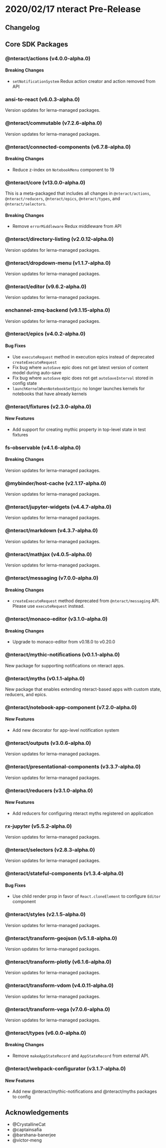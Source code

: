 # 2020/02/17 nteract Pre-Release

## Changelog

## Core SDK Packages

### @nteract/actions (v4.0.0-alpha.0)

#### Breaking Changes

- `setNotificationSystem` Redux action creator and action removed from API

### ansi-to-react (v6.0.3-alpha.0)

Version updates for lerna-managed packages.

### @nteract/commutable (v7.2.6-alpha.0)

Version updates for lerna-managed packages.

### @nteract/connected-components (v6.7.8-alpha.0)

#### Breaking Changes

- Reduce z-index on `NotebookMenu` component to 19

### @nteract/core (v13.0.0-alpha.0)

This is a meta-packaged that includes all changes in `@nteract/actions`, `@nteract/reducers`, `@nteract/epics`, `@nteract/types`, and `@nteract/selectors`.

#### Breaking Changes

- Remove `errorMiddleware` Redux middleware from API

### @nteract/directory-listing (v2.0.12-alpha.0)

Version updates for lerna-managed packages.

### @nteract/dropdown-menu (v1.1.7-alpha.0)

Version updates for lerna-managed packages.

### @nteract/editor (v9.6.2-alpha.0)

Version updates for lerna-managed packages.

### enchannel-zmq-backend (v9.1.15-alpha.0)

Version updates for lerna-managed packages.

### @nteract/epics (v4.0.2-alpha.0)

#### Bug Fixes

- Use `executeRequest` method in execution epics instead of deprecated `createExecuteRequest`
- Fix bug where `autoSave` epic does not get latest version of content model during auto-save
- Fix bug where `autoSave` epic does not get `autoSaveInterval` stored in config state
- `launchKernelWhenNotebookSetEpic` no longer launches kernels for notebooks that have already kernels

### @nteract/fixtures (v2.3.0-alpha.0)

#### New Features

- Add support for creating mythic property in top-level state in test fixtures

### fs-observable (v4.1.6-alpha.0)

#### Breaking Changes

Version updates for lerna-managed packages.

### @mybinder/host-cache (v2.1.17-alpha.0)

Version updates for lerna-managed packages.

### @nteract/jupyter-widgets (v4.4.7-alpha.0)

Version updates for lerna-managed packages.

### @nteract/markdown (v4.3.7-alpha.0)

Version updates for lerna-managed packages.

### @nteract/mathjax (v4.0.5-alpha.0)

Version updates for lerna-managed packages.

### @nteract/messaging (v7.0.0-alpha.0)

#### Breaking Changes

- `createExecuteRequest` method deprecated from `@nteract/messaging` API. Please use `executeRequest` instead.

### @nteract/monaco-editor (v3.1.0-alpha.0)

#### Breaking Changes

- Upgrade to monaco-editor from v0.18.0 to v0.20.0

### @nteract/mythic-notifications (v0.1.1-alpha.0)

New package for supporting notifications on nteract apps.

### @nteract/myths (v0.1.1-alpha.0)

New package that enables extending nteract-based apps with custom state, reducers, and epics.

### @nteract/notebook-app-component (v7.2.0-alpha.0)

#### New Features

- Add new decorator for app-level notification system

### @nteract/outputs (v3.0.6-alpha.0)

Version updates for lerna-managed packages.

### @nteract/presentational-components (v3.3.7-alpha.0)

Version updates for lerna-managed packages.

### @nteract/reducers (v3.1.0-alpha.0)

#### New Features

- Add reducers for configuring nteract myths registered on application

### rx-jupyter (v5.5.2-alpha.0)

Version updates for lerna-managed packages.

### @nteract/selectors (v2.8.3-alpha.0)

Version updates for lerna-managed packages.

### @nteract/stateful-components (v1.3.4-alpha.0)

#### Bug Fixes

- Use child render prop in favor of `React.cloneElement` to configure `Editor` component

### @nteract/styles (v2.1.5-alpha.0)

Version updates for lerna-managed packages.

### @nteract/transform-geojson (v5.1.8-alpha.0)

Version updates for lerna-managed packages.

### @nteract/transform-plotly (v6.1.6-alpha.0)

Version updates for lerna-managed packages.

### @nteract/transform-vdom (v4.0.11-alpha.0)

Version updates for lerna-managed packages.

### @nteract/transform-vega (v7.0.6-alpha.0)

Version updates for lerna-managed packages.

### @nteract/types (v6.0.0-alpha.0)

#### Breaking Changes

- Remove `makeAppStateRecord` and `AppStateRecord` from external API.

### @nteract/webpack-configurator (v3.1.7-alpha.0)

#### New Features

- Add new @nteract/mythic-notifications and @nteract/myths packages to config

## Acknowledgements

- @CrystallineCat 
- @captainsafia
- @barshana-banerjee
- @victor-meng